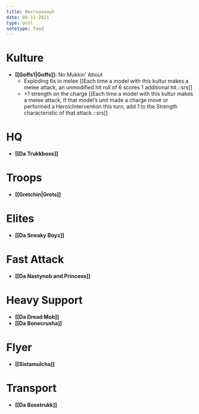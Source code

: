 ```yaml
---
title: Necrowaaagh
date: 08-11-2021
type: post
notetype: feed
---
```


# Kulture
- **[[Goffs1\|Goffs]]:** No Mukkin' About
    - Exploding 6s in melee [[Each time a model with this kultur makes a melee attack, an unmodified hit roll of 6 scores 1 additional hit.::srs]]
    - +1 strength on the charge [[Each time a model with this kultur makes a melee attack, if that model’s unit made a charge move or performed a HeroicIntervention this turn, add 1 to the Strength characteristic of that attack.::srs]]

# HQ
- **[[Da Trukkboss]]**

# Troops
- **[[Gretchin\|Grots]]**

# Elites
- **[[Da Sneaky Boyz]]**

# Fast Attack
- **[[Da Nastynob and Princess]]**

# Heavy Support
- **[[Da Dread Mob]]**
- **[[Da Bonecrusha]]**

# Flyer
- **[[Sistamulcha]]**

# Transport
- **[[Da Bosstrukk]]**